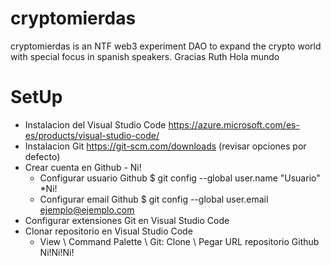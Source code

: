 # cryptomierdas
cryptomierdas is an NTF web3 experiment DAO to expand the crypto world with special focus in spanish speakers.
Gracias Ruth
Hola mundo

# SetUp 
- Instalacion del Visual Studio Code https://azure.microsoft.com/es-es/products/visual-studio-code/
- Instalacion Git https://git-scm.com/downloads (revisar opciones por defecto)
- Crear cuenta en Github - Ni!
    * Configurar usuario Github  $ git config --global user.name "Usuario"
    *Ni!
    * Configurar email Github    $ git config --global user.email ejemplo@ejemplo.com
- Configurar extensiones Git en Visual Studio Code
- Clonar repositorio en Visual Studio Code
    * View \ Command Palette \ Git: Clone \ Pegar URL repositorio Github
Ni!Ni!Ni!